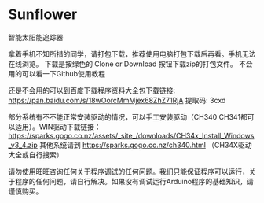 # Sunflower
 智能太阳能追踪器

拿着手机不知所措的同学，请打包下载，推荐使用电脑打包下载后再看。手机无法在线浏览。 下载是按绿色的 Clone or Download 按钮下载zip的打包文件。 不会用的可以看一下Github使用教程

还是不会用的可以到百度下载程序资料大全包下载链接: https://pan.baidu.com/s/18wOorcMmMjex68ZhZ71RjA 提取码: 3cxd


部分系统有不不能正常安装驱动的情况，可以手工安装驱动（CH340 CH341都可以适用）。WIN驱动下载链接：https://sparks.gogo.co.nz/assets/_site_/downloads/CH34x_Install_Windows_v3_4.zip 其他系统请到 https://sparks.gogo.co.nz/ch340.html （CH34X驱动大全或自行搜索）

请勿使用旺旺咨询任何关于程序调试的任何问题。我们只能保证程序可以运行，关于程序的任何问题，请自行解决。如果没有调试运行Arduino程序的基础知识，请谨慎购买。


